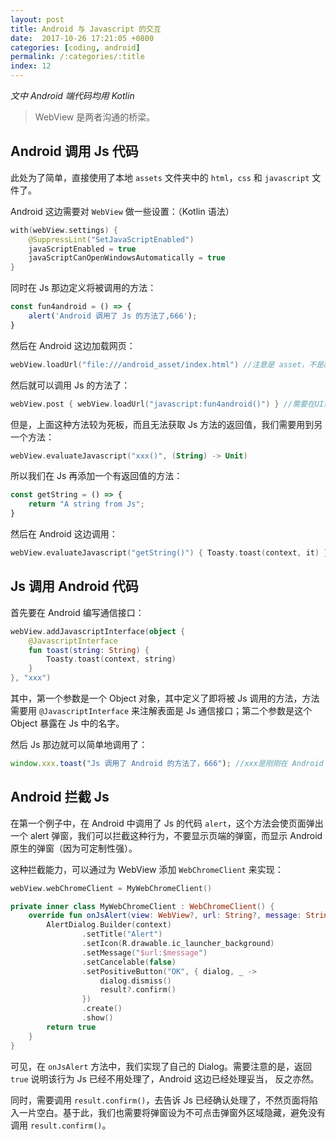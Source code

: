 ```yaml
---
layout: post
title: Android 与 Javascript 的交互
date:  2017-10-26 17:21:05 +0800
categories: [coding, android]
permalink: /:categories/:title
index: 12
---
```


*文中 Android 端代码均用 Kotlin*

>
> WebView 是两者沟通的桥梁。
>

## Android 调用 Js 代码

此处为了简单，直接使用了本地 `assets` 文件夹中的 `html`，`css` 和 `javascript` 文件了。

Android 这边需要对 `WebView` 做一些设置：（Kotlin 语法）

```kotlin
with(webView.settings) {
    @SuppressLint("SetJavaScriptEnabled")
    javaScriptEnabled = true
    javaScriptCanOpenWindowsAutomatically = true
}
```

同时在 Js 那边定义将被调用的方法：

```js
const fun4android = () => {
    alert('Android 调用了 Js 的方法了,666');
}
```

然后在 Android 这边加载网页：

```kotlin
webView.loadUrl("file:///android_asset/index.html")	//注意是 asset，不是assets
```

然后就可以调用 Js 的方法了：

```kotlin
webView.post { webView.loadUrl("javascript:fun4android()") } //需要在UI线程执行
```



但是，上面这种方法较为死板，而且无法获取 Js 方法的返回值，我们需要用到另一个方法：

```kotlin
webView.evaluateJavascript("xxx()", (String) -> Unit)
```

所以我们在 Js 再添加一个有返回值的方法：

```js
const getString = () => {
    return "A string from Js";
}
```

然后在 Android 这边调用：

```kotlin
webView.evaluateJavascript("getString()") { Toasty.toast(context, it) }
```



## Js 调用 Android 代码

首先要在 Android 编写通信接口：

```kotlin
webView.addJavascriptInterface(object {
    @JavascriptInterface
    fun toast(string: String) {
        Toasty.toast(context, string)
    }
}, "xxx")
```

其中，第一个参数是一个 Object 对象，其中定义了即将被 Js 调用的方法，方法需要用 `@JavascriptInterface` 来注解表面是 Js 通信接口；第二个参数是这个 Object 暴露在 Js 中的名字。

然后 Js 那边就可以简单地调用了：

```js
window.xxx.toast("Js 调用了 Android 的方法了，666"); //xxx是刚刚在 Android 中定义的对象名
```



## Android 拦截 Js

在第一个例子中，在 Android 中调用了 Js 的代码 `alert`，这个方法会使页面弹出一个 alert 弹窗，我们可以拦截这种行为，不要显示页端的弹窗，而显示 Android 原生的弹窗（因为可定制性强）。

这种拦截能力，可以通过为 WebView 添加 `WebChromeClient` 来实现：

```kotlin
webView.webChromeClient = MyWebChromeClient()

private inner class MyWebChromeClient : WebChromeClient() {
    override fun onJsAlert(view: WebView?, url: String?, message: String?, result: JsResult?): Boolean {
        AlertDialog.Builder(context)
                .setTitle("Alert")
                .setIcon(R.drawable.ic_launcher_background)
                .setMessage("$url:$message")
                .setCancelable(false)
                .setPositiveButton("OK", { dialog, _ ->
                    dialog.dismiss()
                    result?.confirm()
                })
                .create()
                .show()
        return true
    }
}
```

可见，在 `onJsAlert` 方法中，我们实现了自己的 Dialog。需要注意的是，返回 `true` 说明该行为 Js 已经不用处理了，Android 这边已经处理妥当， 反之亦然。

同时，需要调用 `result.confirm()`，去告诉 Js 已经确认处理了，不然页面将陷入一片空白。基于此，我们也需要将弹窗设为不可点击弹窗外区域隐藏，避免没有调用 `result.confirm()`。
